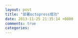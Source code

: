 ```yaml
---
layout: post
title: "部署octopress成功"
date: 2013-11-25 21:35:14 +0800
comments: true
categories: 
---
```

